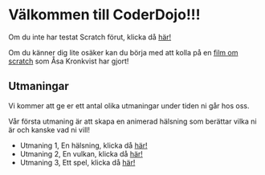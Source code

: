 # Välkommen till CoderDojo!!!

Om du inte har testat Scratch förut, klicka då [här!](starta.md)

Om du känner dig lite osäker kan du börja med att kolla på en [film om scratch](https://www.youtube.com/watch?v=ZGpftrraTXg&list=FLCHnXXQIy0UKgqIs6GZA1vA&index=37) som Åsa Kronkvist har gjort!


Utmaningar
----------
Vi kommer att ge er ett antal olika utmaningar under tiden ni går hos oss.

Vår första utmaning är att skapa en animerad hälsning som berättar vilka ni är och kanske vad ni vill!
 * Utmaning 1, En hälsning, klicka då [här!](animerad_hälsning.md)
 * Utmaning 2, En vulkan, klicka då  [här!](vulkanen.md)
 * Utmaning 3, Ett spel, klicka då [här!](ett_spel.md)
